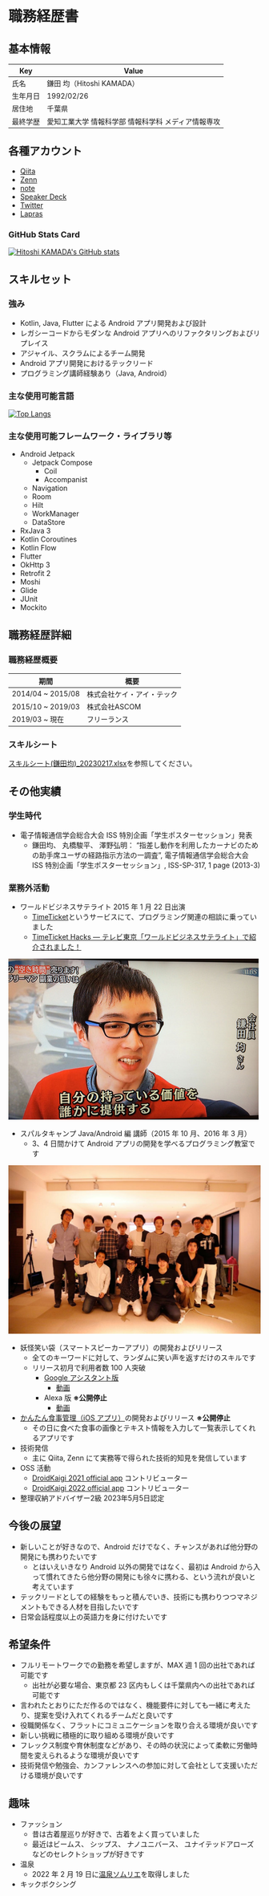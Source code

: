 # 職務経歴書

## 基本情報

|Key|Value|
|---|---|
|氏名|鎌田 均（Hitoshi KAMADA）|
|生年月日|1992/02/26|
|居住地|千葉県|
|最終学歴|愛知工業大学 情報科学部 情報科学科 メディア情報専攻|

## 各種アカウント

- [Qiita](https://qiita.com/hiesiea)
- [Zenn](https://zenn.dev/kmd_htsh0226)
- [note](https://note.com/kmd_htsh/)
- [Speaker Deck](https://speakerdeck.com/kmd_htsh0226)
- [Twitter](https://twitter.com/kmd_htsh0226)
- [Lapras](https://lapras.com/public/PQIRUSU)

### GitHub Stats Card

[![Hitoshi KAMADA's GitHub stats](https://github-readme-stats.vercel.app/api?username=hiesiea&count_private=true)](https://github.com/anuraghazra/github-readme-stats)

## スキルセット

### 強み

- Kotlin, Java, Flutter による Android アプリ開発および設計
- レガシーコードからモダンな Android アプリへのリファクタリングおよびリプレイス
- アジャイル、スクラムによるチーム開発
- Android アプリ開発におけるテックリード
- プログラミング講師経験あり（Java, Android）

### 主な使用可能言語

[![Top Langs](https://github-readme-stats.vercel.app/api/top-langs/?username=hiesiea&layout=compact)](https://github.com/anuraghazra/github-readme-stats)

### 主な使用可能フレームワーク・ライブラリ等

- Android Jetpack
  - Jetpack Compose
    - Coil
    - Accompanist
  - Navigation
  - Room
  - Hilt
  - WorkManager
  - DataStore
- RxJava 3
- Kotlin Coroutines
- Kotlin Flow
- Flutter
- OkHttp 3
- Retrofit 2
- Moshi
- Glide
- JUnit
- Mockito

## 職務経歴詳細

### 職務経歴概要

|期間|概要|
|---|---|
|2014/04 ~ 2015/08|株式会社ケイ・アイ・テック|
|2015/10 ~ 2019/03|株式会社ASCOM|
|2019/03 ~ 現在|フリーランス|

### スキルシート

[スキルシート(鎌田均)_20230217.xlsx](スキルシート(鎌田均)_20230217.xlsx)を参照してください。

## その他実績

### 学生時代

- 電子情報通信学会総合大会 ISS 特別企画「学生ポスターセッション」発表
  - 鎌田均、 丸橋駿平、 澤野弘明： “指差し動作を利用したカーナビのための助手席ユーザの経路指示方法の一調査”, 電子情報通信学会総合大会 ISS 特別企画「学生ポスターセッション」, ISS-SP-317, 1 page (2013-3)

### 業務外活動

- ワールドビジネスサテライト 2015 年 1 月 22 日出演
  - [TimeTicket](https://www.timeticket.jp/)というサービスにて、プログラミング関連の相談に乗っていました
  - [TimeTicket Hacks — テレビ東京「ワールドビジネスサテライト」で紹介されました！](https://blog.timeticket.jp/post/108879706835/%E3%83%86%E3%83%AC%E3%83%93%E6%9D%B1%E4%BA%AC%E3%83%AF%E3%83%BC%E3%83%AB%E3%83%89%E3%83%93%E3%82%B8%E3%83%8D%E3%82%B9%E3%82%B5%E3%83%86%E3%83%A9%E3%82%A4%E3%83%88%E3%81%A7%E7%B4%B9%E4%BB%8B%E3%81%95%E3%82%8C%E3%81%BE%E3%81%97%E3%81%9F)

![time_ticket.jpg](img/time_ticket.jpg)

- スパルタキャンプ Java/Android 編 講師（2015 年 10 月、2016 年 3 月）
  - 3、4 日間かけて Android アプリの開発を学べるプログラミング教室です

![sparta_camp.jpg](img/sparta_camp.jpg)

- 妖怪笑い袋（スマートスピーカーアプリ）の開発およびリリース
  - 全てのキーワードに対して、ランダムに笑い声を返すだけのスキルです
  - リリース初月で利用者数 100 人突破
    - [Google アシスタント版](https://assistant.google.com/services/a/uid/0000002f26a76e99?hl=ja)
      - [動画](https://www.youtube.com/watch?v=N-AQ-Q36Ts0)
    - Alexa 版 **※公開停止**
      - [動画](https://www.youtube.com/watch?v=2d-1DX_Zojc)
- [かんたん食事管理（iOS アプリ）](https://apps.apple.com/jp/app/%E3%81%8B%E3%82%93%E3%81%9F%E3%82%93%E9%A3%9F%E4%BA%8B%E7%AE%A1%E7%90%86/id1482117628)の開発およびリリース **※公開停止**
  - その日に食べた食事の画像とテキスト情報を入力して一覧表示してくれるアプリです
- 技術発信
  - 主に Qiita, Zenn にて実務等で得られた技術的知見を発信しています
- OSS 活動
  - [DroidKaigi 2021 official app](https://github.com/DroidKaigi/conference-app-2021) コントリビューター
  - [DroidKaigi 2022 official app](https://github.com/DroidKaigi/conference-app-2022) コントリビューター
- 整理収納アドバイザー2級 2023年5月5日認定

## 今後の展望

- 新しいことが好きなので、Android だけでなく、チャンスがあれば他分野の開発にも携わりたいです
  - とはいえいきなり Android 以外の開発ではなく、最初は Android から入って慣れてきたら他分野の開発にも徐々に携わる、という流れが良いと考えています
- テックリードとしての経験をもっと積んでいき、技術にも携わりつつマネジメントもできる人材を目指したいです
- 日常会話程度以上の英語力を身に付けたいです

## 希望条件

- フルリモートワークでの勤務を希望しますが、MAX 週 1 回の出社であれば可能です
  - 出社が必要な場合、東京都 23 区内もしくは千葉県内への出社であれば可能です
- 言われたとおりにただ作るのではなく、機能要件に対しても一緒に考えたり、提案を受け入れてくれるチームだと良いです
- 役職関係なく、フラットにコミュニケーションを取り合える環境が良いです
- 新しい挑戦に積極的に取り組める環境が良いです
- フレックス制度や育休制度などがあり、その時の状況によって柔軟に労働時間を変えられるような環境が良いです
- 技術発信や勉強会、カンファレンスへの参加に対して会社として支援いただける環境が良いです

## 趣味

- ファッション
  - 昔は古着屋巡りが好きで、古着をよく買っていました
  - 最近はビームス、 シップス、 ナノユニバース、 ユナイテッドアローズなどのセレクトショップが好きです
- 温泉
  - 2022 年 2 月 19 日に[温泉ソムリエ](https://onsen-s.com/)を取得しました
- キックボクシング

